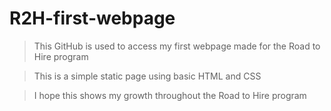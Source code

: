 # R2H-first-webpage

> This GitHub is used to access my first webpage made for the Road to Hire program 

> This is a simple static page using basic HTML and CSS

> I hope this shows my growth throughout the Road to Hire program
